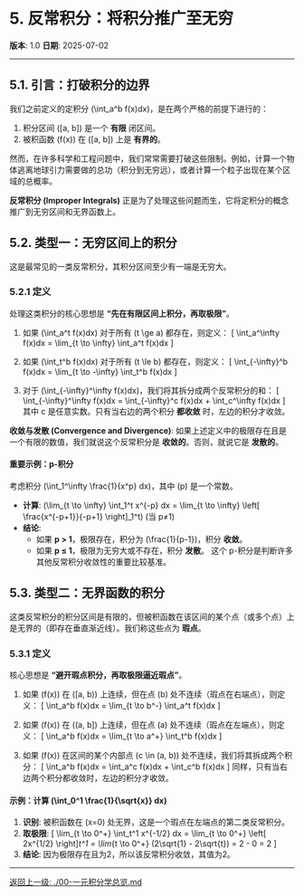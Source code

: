 # 5. 反常积分：将积分推广至无穷

**版本**: 1.0
**日期**: 2025-07-02

---

## 5.1. 引言：打破积分的边界

我们之前定义的定积分 \(\int_a^b f(x)dx\)，是在两个严格的前提下进行的：

1. 积分区间 \([a, b]\) 是一个 **有限** 闭区间。
2. 被积函数 \(f(x)\) 在 \([a, b]\) 上是 **有界的**。

然而，在许多科学和工程问题中，我们常常需要打破这些限制。例如，计算一个物体逃离地球引力需要做的总功（积分到无穷远），或者计算一个粒子出现在某个区域的总概率。

**反常积分 (Improper Integrals)** 正是为了处理这些问题而生，它将定积分的概念推广到无穷区间和无界函数上。

## 5.2. 类型一：无穷区间上的积分

这是最常见的一类反常积分，其积分区间至少有一端是无穷大。

### 5.2.1 定义

处理这类积分的核心思想是 **“先在有限区间上积分，再取极限”**。

1. 如果 \(\int_a^t f(x)dx\) 对于所有 \(t \ge a\) 都存在，则定义：
    \[ \int_a^\infty f(x)dx = \lim_{t \to \infty} \int_a^t f(x)dx \]

2. 如果 \(\int_t^b f(x)dx\) 对于所有 \(t \le b\) 都存在，则定义：
    \[ \int_{-\infty}^b f(x)dx = \lim_{t \to -\infty} \int_t^b f(x)dx \]

3. 对于 \(\int_{-\infty}^\infty f(x)dx\)，我们将其拆分成两个反常积分的和：
    \[ \int_{-\infty}^\infty f(x)dx = \int_{-\infty}^c f(x)dx + \int_c^\infty f(x)dx \]
    其中 c 是任意实数。只有当右边的两个积分 **都收敛** 时，左边的积分才收敛。

**收敛与发散 (Convergence and Divergence)**:
如果上述定义中的极限存在且是一个有限的数值，我们就说这个反常积分是 **收敛的**。否则，就说它是 **发散的**。

#### 重要示例：p-积分

考虑积分 \(\int_1^\infty \frac{1}{x^p} dx\)，其中 \(p\) 是一个常数。

* **计算**: \(\lim_{t \to \infty} \int_1^t x^{-p} dx = \lim_{t \to \infty} \left[ \frac{x^{-p+1}}{-p+1} \right]_1^t\) (当 p≠1)
* **结论**:
  * 如果 **p > 1**，极限存在，积分为 \(\frac{1}{p-1}\)，积分 **收敛**。
  * 如果 **p ≤ 1**，极限为无穷大或不存在，积分 **发散**。
这个 p-积分是判断许多其他反常积分收敛性的重要比较基准。

## 5.3. 类型二：无界函数的积分

这类反常积分的积分区间是有限的，但被积函数在该区间的某个点（或多个点）上是无界的（即存在垂直渐近线）。我们称这些点为 **瑕点**。

### 5.3.1 定义

核心思想是 **“避开瑕点积分，再取极限逼近瑕点”**。

1. 如果 \(f(x)\) 在 \([a, b)\) 上连续，但在点 \(b\) 处不连续（瑕点在右端点），则定义：
    \[ \int_a^b f(x)dx = \lim_{t \to b^-} \int_a^t f(x)dx \]

2. 如果 \(f(x)\) 在 \((a, b]\) 上连续，但在点 \(a\) 处不连续（瑕点在左端点），则定义：
    \[ \int_a^b f(x)dx = \lim_{t \to a^+} \int_t^b f(x)dx \]

3. 如果 \(f(x)\) 在区间的某个内部点 \(c \in (a, b)\) 处不连续，我们将其拆成两个积分：
    \[ \int_a^b f(x)dx = \int_a^c f(x)dx + \int_c^b f(x)dx \]
    同样，只有当右边两个积分都收敛时，左边的积分才收敛。

#### 示例：计算 \(\int_0^1 \frac{1}{\sqrt{x}} dx\)

1. **识别**: 被积函数在 \(x=0\) 处无界，这是一个瑕点在左端点的第二类反常积分。
2. **取极限**:
    \[ \lim_{t \to 0^+} \int_t^1 x^{-1/2} dx = \lim_{t \to 0^+} \left[ 2x^{1/2} \right]_t^1 = \lim_{t \to 0^+} (2\sqrt{1} - 2\sqrt{t}) = 2 - 0 = 2 \]
3. **结论**: 因为极限存在且为2，所以该反常积分收敛，其值为2。

---
[返回上一级: ./00-一元积分学总览.md](./00-一元积分学总览.md)
